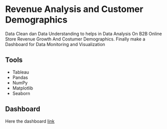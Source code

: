 # Revenue Analysis and Customer Demographics

Data Clean dan Data Understanding to helps in Data Analysis On B2B Online Store Revenue Growth And Costumer Demographics. 
Finally make a Dashboard for Data Monitoring and Visualization

## Tools
- Tableau
- Pandas
- NumPy
- Matplotlib 
- Seaborn

## Dashboard
Here the dashboard [link](https://public.tableau.com/app/profile/dicky.librata/viz/Milestone1DickyLibrata/Dashboard1?publish=yes)
 
